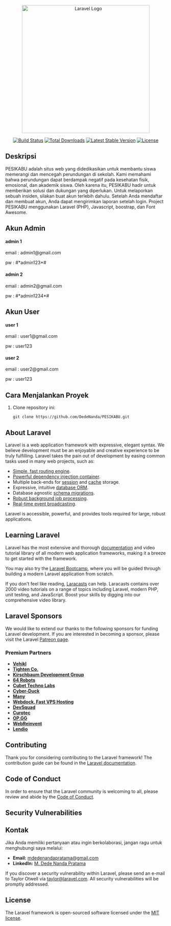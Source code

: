 <p align="center"><a href="https://laravel.com" target="_blank"><img src="https://raw.githubusercontent.com/laravel/art/master/logo-lockup/5%20SVG/2%20CMYK/1%20Full%20Color/laravel-logolockup-cmyk-red.svg" width="400" alt="Laravel Logo"></a></p>

<p align="center">
<a href="https://github.com/laravel/framework/actions"><img src="https://github.com/laravel/framework/workflows/tests/badge.svg" alt="Build Status"></a>
<a href="https://packagist.org/packages/laravel/framework"><img src="https://img.shields.io/packagist/dt/laravel/framework" alt="Total Downloads"></a>
<a href="https://packagist.org/packages/laravel/framework"><img src="https://img.shields.io/packagist/v/laravel/framework" alt="Latest Stable Version"></a>
<a href="https://packagist.org/packages/laravel/framework"><img src="https://img.shields.io/packagist/l/laravel/framework" alt="License"></a>
</p>

<h2>Deskripsi</h2>
  <p>PESIKABU adalah situs web yang didedikasikan untuk membantu siswa memerangi dan mencegah perundungan di sekolah. Kami memahami bahwa perundungan dapat berdampak negatif pada kesehatan fisik, emosional, dan akademik siswa. Oleh karena itu, PESIKABU hadir untuk memberikan solusi dan dukungan yang diperlukan. Untuk melaporkan sebuah insiden, silakan buat akun terlebih dahulu. Setelah Anda mendaftar dan membuat akun, Anda dapat mengirimkan laporan setelah login. Project PESIKABU menggunakan Laravel (PHP), Javascript, boostrap, dan Font Awesome.
  </p>
  <h2>Akun Admin</h2>
  <h4>admin 1</h4>
  <p>email : admin1@gmail.com</p>
  <p>pw : #*admin123*#</p>
  <h4>admin 2</h4>
  <p>email : admin2@gmail.com</p>
  <p>pw : #*admin1234*#</p>
  <p></p>
  <h2>Akun User</h2>
  <h4>user 1</h4>
  <p>email : user1@gmail.com</p>
  <p>pw : user123</p>
  <h4>user 2</h4>
  <p>email : user2@gmail.com</p>
  <p>pw : user123</p>
  <p></p>
  <h2>Cara Menjalankan Proyek</h2>
  <ol>
    <li>Clone repository ini:
      <pre><code>git clone https://github.com/DedeNanda/PESIKABU.git</code></pre>
    </li>
  </ol>

## About Laravel

Laravel is a web application framework with expressive, elegant syntax. We believe development must be an enjoyable and creative experience to be truly fulfilling. Laravel takes the pain out of development by easing common tasks used in many web projects, such as:

- [Simple, fast routing engine](https://laravel.com/docs/routing).
- [Powerful dependency injection container](https://laravel.com/docs/container).
- Multiple back-ends for [session](https://laravel.com/docs/session) and [cache](https://laravel.com/docs/cache) storage.
- Expressive, intuitive [database ORM](https://laravel.com/docs/eloquent).
- Database agnostic [schema migrations](https://laravel.com/docs/migrations).
- [Robust background job processing](https://laravel.com/docs/queues).
- [Real-time event broadcasting](https://laravel.com/docs/broadcasting).

Laravel is accessible, powerful, and provides tools required for large, robust applications.

## Learning Laravel

Laravel has the most extensive and thorough [documentation](https://laravel.com/docs) and video tutorial library of all modern web application frameworks, making it a breeze to get started with the framework.

You may also try the [Laravel Bootcamp](https://bootcamp.laravel.com), where you will be guided through building a modern Laravel application from scratch.

If you don't feel like reading, [Laracasts](https://laracasts.com) can help. Laracasts contains over 2000 video tutorials on a range of topics including Laravel, modern PHP, unit testing, and JavaScript. Boost your skills by digging into our comprehensive video library.

## Laravel Sponsors

We would like to extend our thanks to the following sponsors for funding Laravel development. If you are interested in becoming a sponsor, please visit the Laravel [Patreon page](https://patreon.com/taylorotwell).

### Premium Partners

- **[Vehikl](https://vehikl.com/)**
- **[Tighten Co.](https://tighten.co)**
- **[Kirschbaum Development Group](https://kirschbaumdevelopment.com)**
- **[64 Robots](https://64robots.com)**
- **[Cubet Techno Labs](https://cubettech.com)**
- **[Cyber-Duck](https://cyber-duck.co.uk)**
- **[Many](https://www.many.co.uk)**
- **[Webdock, Fast VPS Hosting](https://www.webdock.io/en)**
- **[DevSquad](https://devsquad.com)**
- **[Curotec](https://www.curotec.com/services/technologies/laravel/)**
- **[OP.GG](https://op.gg)**
- **[WebReinvent](https://webreinvent.com/?utm_source=laravel&utm_medium=github&utm_campaign=patreon-sponsors)**
- **[Lendio](https://lendio.com)**

## Contributing

Thank you for considering contributing to the Laravel framework! The contribution guide can be found in the [Laravel documentation](https://laravel.com/docs/contributions).

## Code of Conduct

In order to ensure that the Laravel community is welcoming to all, please review and abide by the [Code of Conduct](https://laravel.com/docs/contributions#code-of-conduct).

## Security Vulnerabilities

## Kontak
  <p>Jika Anda memiliki pertanyaan atau ingin berkolaborasi, jangan ragu untuk menghubungi saya melalui:</p>
  <ul>
    <li><strong>Email:</strong> <a href="mailto:mdedenandapratama@gmail.com">mdedenandapratama@gmail.com</a></li>
    <li><strong>LinkedIn:</strong> <a href="https://www.linkedin.com/in/mdedenandapratama/">M. Dede Nanda Pratama</a></li>
  </ul>

If you discover a security vulnerability within Laravel, please send an e-mail to Taylor Otwell via [taylor@laravel.com](mailto:taylor@laravel.com). All security vulnerabilities will be promptly addressed.

## License

The Laravel framework is open-sourced software licensed under the [MIT license](https://opensource.org/licenses/MIT).
